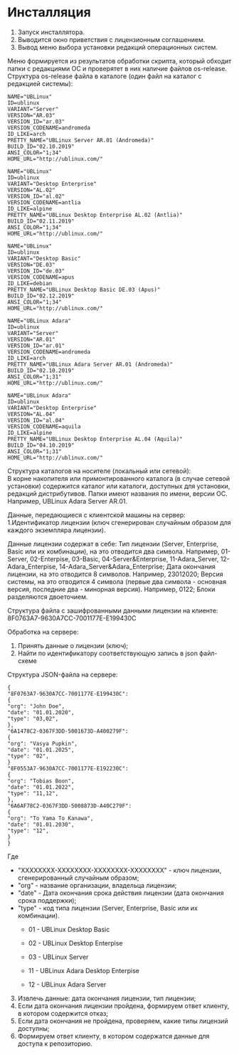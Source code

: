 # Инсталляция

1. Запуск инсталлятора.
2. Выводится окно приветствия с лицензионным соглашением.
3. Вывод меню выбора установки редакций операционных систем.

Меню формируется из результатов обработки скрипта, который обходит папки с редакциями ОС и проверятет в них наличие файлов os-release.
Структура os-release файла в каталоге (один файл на каталог с редакцией системы):
```
NAME="UBLinux"
ID=ublinux
VARIANT="Server"
VERSION="AR.03"
VERSION_ID="ar.03"
VERSION_CODENAME=andromeda
ID_LIKE=arch
PRETTY_NAME="UBLinux Server AR.01 (Andromeda)"
BUILD_ID="02.10.2019"
ANSI_COLOR="1;34"
HOME_URL="http://ublinux.com/"
```
```
NAME="UBLinux"
ID=ublinux
VARIANT="Desktop Enterprise"
VERSION="AL.02"
VERSION_ID="al.02"
VERSION_CODENAME=antlia
ID_LIKE=alpine
PRETTY_NAME="UBLinux Desktop Enterprise AL.02 (Antlia)"
BUILD_ID="02.11.2019"
ANSI_COLOR="1;34"
HOME_URL="http://ublinux.com/"
```
```
NAME="UBLinux"
ID=ublinux
VARIANT="Desktop Basic"
VERSION="DE.03"
VERSION_ID="de.03"
VERSION_CODENAME=apus
ID_LIKE=debian
PRETTY_NAME="UBLinux Desktop Basic DE.03 (Apus)"
BUILD_ID="02.12.2019"
ANSI_COLOR="1;34"
HOME_URL="http://ublinux.com/"
```
```
NAME="UBLinux Adara"
ID=ublinux
VARIANT="Server"
VERSION="AR.01"
VERSION_ID="ar.01"
VERSION_CODENAME=andromeda
ID_LIKE=arch
PRETTY_NAME="UBLinux Adara Server AR.01 (Andromeda)"
BUILD_ID="02.10.2019"
ANSI_COLOR="1;31"
HOME_URL="http://ublinux.com/"

```
```
NAME="UBLinux Adara"
ID=ublinux
VARIANT="Desktop Enterprise"
VERSION="AL.04"
VERSION_ID="al.04"
VERSION_CODENAME=aquila
ID_LIKE=alpine
PRETTY_NAME="UBLinux Desktop Enterprise AL.04 (Aquila)"
BUILD_ID="04.10.2019"
ANSI_COLOR="1;31"
HOME_URL="http://ublinux.com/"
```
Структура каталогов на носителе (локальный или сетевой):  
В корне накопителя или примонтированного каталога (в случае сетевой установки) содержится каталог или каталоги, доступных для установки, редакций дистрибутивов. Папки имеют названия по имени, версии ОС. Например, UBLinux Adara Server AR.01.

 

Данные, передающиеся с клиентской машины на сервер:
1.Идентификатор лицензии (ключ сгенерирован случайным образом для каждого экземпляра лицензии).

Данные лицензии содержат в себе:
Тип лицензии (Server, Enterprise, Basic или их комбинации), на это отводится два символа. Например, 01-Server, 02-Enterpise, 03-Basic, 04-Server&Enterprise, 11-Adara_Server, 12-Adara_Enterpise, 14-Adara_Server&Adara_Enterprise;
Дата окончания лицензии, на это отводится 8 символов. Например, 23012020;
Версия системы, на это отводится 4 символа (первые два символа - основная версия, последние два - минорная версия). Например, 0122;
Блоки разделяются двоеточием.

Структура файла с зашифрованными данными лицензии на клиенте:
8F0763A7-9630A7CC-7001177E-E199430C

Обработка на сервере:
1. Принять данные о лицензии (ключ);
2. Найти по идентификатору соответствующую запись в json файл-схеме

Структура JSON-файла на сервере:
```
{
"8F0763A7-9630A7CC-7001177E-E199430C":
{
"org": "John Doe",
"date": "01.01.2020",
"type": "03,02",
},
"6A1478C2-0367F3DD-5001673D-A400279F":
{
"org": "Vasya Pupkin",
"date": "01.01.2025",
"type": "02",
}
"8F0553A7-9630A7CC-7001177E-E192230C":
{
"org": "Tobias Boon",
"date": "01.01.2022",
"type": "11,12",
},
"6A6АF78C2-0367F3DD-5008873D-A40C279F":
{
"org": "To Yama To Kanawa",
"date": "01.01.2030",
"type": "12",
}
}
```
Где
* "XXXXXXXX-XXXXXXXX-XXXXXXXX-XXXXXXXX" - ключ лицензии, сгенерированный случайным образом;
* "org" - название организации, владельца лицензии;
* "date" - Дата окончания срока действия лицензии (дата окончания срока поддержки);
* "type" - код типа лицензии (Server, Enterprise, Basic или их комбинации).
  * 01 - UBLinux Desktop Basic
  * 02 - UBLinux Desktop Enterpise
  * 03 - UBLinux Server  
  
  * 11 - UBLinux Adara Desktop Enterpise
  * 12 - UBLinux Adara Server


3. Извлечь данные: дата окончания лицензии, тип лицензии;
4. Если дата окончания лицензии пройдена, формируем ответ клиенту, в котором содержится отказ;
5. Если дата окончания не пройдена, проверяем, какие типы лицензий доступны;
6. Формируем ответ клиенту, в котором содержатся данные для доступа к репозиторию.

